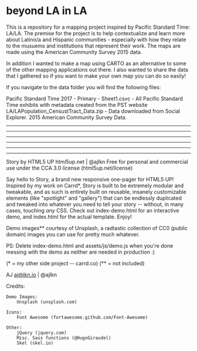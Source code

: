 # beyond LA in LA

This is a repository for a mapping project inspired by Pacific Standard Time: LA/LA. The premise for the project is to help contextualize 
and learn more about Latino/a and Hispanic communities - especially with how they relate to the musuems and institutions that represent 
their work. The maps are made using the American Community Survey 2015 data.

In addition I wanted to make a map using CARTO as an alternative to some of the other mapping applications out there. I also wanted to share the data that I gathered so if you want to make your own map you can do so easily!

If you navigate to the data folder you will find the following files:

Pacific Standard Time 2017 - Primary - Sheet1.csvc - All Pacific Standard Time exhibits with metadata created from the PST website 
LA/LAPopulation_CensustTract_Data.zip - Data downloaded from Social Explorer. 2015 American Community Survey Data. 


----------
----------
----------
----------
----------
----------

Story by HTML5 UP
html5up.net | @ajlkn
Free for personal and commercial use under the CCA 3.0 license (html5up.net/license)


Say hello to Story, a brand new responsive one-pager for HTML5 UP! Inspired by my work
on Carrd*, Story is built to be extremely modular and tweakable, and as such is entirely
built on reusable, insanely customizable elements (like "spotlight" and "gallery") that
can be endlessly duplicated and tweaked into whatever you need to tell your story --
without, in many cases, touching *any* CSS. Check out index-demo.html for an interactive
demo, and index.html for the actual template. Enjoy!

Demo images** courtesy of Unsplash, a radtastic collection of CC0 (public domain) images
you can use for pretty much whatever.

PS: Delete index-demo.html and assets/js/demo.js when you're done messing with the demo
as neither are needed in production :)

(* = my other side project -- carrd.co)
(** = not included)

AJ
aj@lkn.io | @ajlkn


Credits:

	Demo Images:
		Unsplash (unsplash.com)

	Icons:
		Font Awesome (fortawesome.github.com/Font-Awesome)

	Other:
		jQuery (jquery.com)
		Misc. Sass functions (@HugoGiraudel)
		Skel (skel.io)
